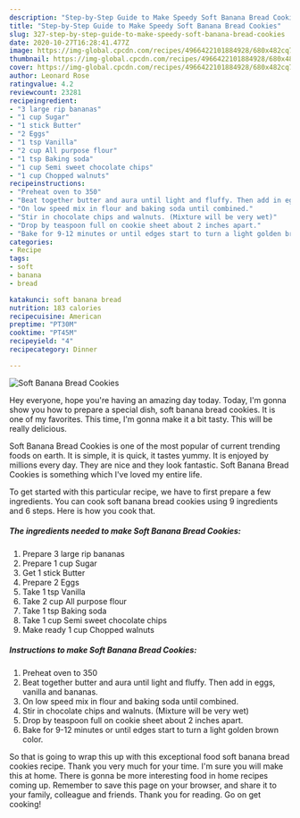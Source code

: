 ```yaml
---
description: "Step-by-Step Guide to Make Speedy Soft Banana Bread Cookies"
title: "Step-by-Step Guide to Make Speedy Soft Banana Bread Cookies"
slug: 327-step-by-step-guide-to-make-speedy-soft-banana-bread-cookies
date: 2020-10-27T16:28:41.477Z
image: https://img-global.cpcdn.com/recipes/4966422101884928/680x482cq70/soft-banana-bread-cookies-recipe-main-photo.jpg
thumbnail: https://img-global.cpcdn.com/recipes/4966422101884928/680x482cq70/soft-banana-bread-cookies-recipe-main-photo.jpg
cover: https://img-global.cpcdn.com/recipes/4966422101884928/680x482cq70/soft-banana-bread-cookies-recipe-main-photo.jpg
author: Leonard Rose
ratingvalue: 4.2
reviewcount: 23281
recipeingredient:
- "3 large rip bananas"
- "1 cup Sugar"
- "1 stick Butter"
- "2 Eggs"
- "1 tsp Vanilla"
- "2 cup All purpose flour"
- "1 tsp Baking soda"
- "1 cup Semi sweet chocolate chips"
- "1 cup Chopped walnuts"
recipeinstructions:
- "Preheat oven to 350"
- "Beat together butter and aura until light and fluffy. Then add in eggs, vanilla and bananas."
- "On low speed mix in flour and baking soda until combined."
- "Stir in chocolate chips and walnuts. (Mixture will be very wet)"
- "Drop by teaspoon full on cookie sheet about 2 inches apart."
- "Bake for 9-12 minutes or until edges start to turn a light golden brown color."
categories:
- Recipe
tags:
- soft
- banana
- bread

katakunci: soft banana bread 
nutrition: 183 calories
recipecuisine: American
preptime: "PT30M"
cooktime: "PT45M"
recipeyield: "4"
recipecategory: Dinner

---
```



![Soft Banana Bread Cookies](https://img-global.cpcdn.com/recipes/4966422101884928/680x482cq70/soft-banana-bread-cookies-recipe-main-photo.jpg)

Hey everyone, hope you're having an amazing day today. Today, I'm gonna show you how to prepare a special dish, soft banana bread cookies. It is one of my favorites. This time, I'm gonna make it a bit tasty. This will be really delicious.

Soft Banana Bread Cookies is one of the most popular of current trending foods on earth. It is simple, it is quick, it tastes yummy. It is enjoyed by millions every day. They are nice and they look fantastic. Soft Banana Bread Cookies is something which I've loved my entire life.




To get started with this particular recipe, we have to first prepare a few ingredients. You can cook soft banana bread cookies using 9 ingredients and 6 steps. Here is how you cook that.

<!--inarticleads1-->

##### The ingredients needed to make Soft Banana Bread Cookies:

1. Prepare 3 large rip bananas
1. Prepare 1 cup Sugar
1. Get 1 stick Butter
1. Prepare 2 Eggs
1. Take 1 tsp Vanilla
1. Take 2 cup All purpose flour
1. Take 1 tsp Baking soda
1. Take 1 cup Semi sweet chocolate chips
1. Make ready 1 cup Chopped walnuts




<!--inarticleads2-->

##### Instructions to make Soft Banana Bread Cookies:

1. Preheat oven to 350
1. Beat together butter and aura until light and fluffy. Then add in eggs, vanilla and bananas.
1. On low speed mix in flour and baking soda until combined.
1. Stir in chocolate chips and walnuts. (Mixture will be very wet)
1. Drop by teaspoon full on cookie sheet about 2 inches apart.
1. Bake for 9-12 minutes or until edges start to turn a light golden brown color.




So that is going to wrap this up with this exceptional food soft banana bread cookies recipe. Thank you very much for your time. I'm sure you will make this at home. There is gonna be more interesting food in home recipes coming up. Remember to save this page on your browser, and share it to your family, colleague and friends. Thank you for reading. Go on get cooking!
